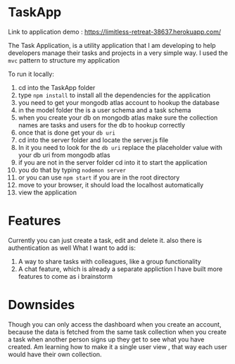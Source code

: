 # TaskApp
Link to application demo : https://limitless-retreat-38637.herokuapp.com/

The Task Application, is a utility application that I am developing to help developers manage their tasks and projects in a very simple way.
I used the `mvc` pattern to structure my application

To run it locally:

1. cd into the TaskApp folder
2. type `npm install` to install all the dependencies for the application
3. you need to get your mongodb atlas account to hookup the database
4. in the model folder the is a user schema and a task schema
5. when you create your db on mongodb atlas make sure the collection names are tasks and users for the db to hookup correctly
6. once that is done get your `db uri`
7. cd into the server folder and locate the server.js file
8. In it you need to look for the `db uri` replace the placeholder value with your db uri from mongodb atlas
9. if you are not in the server folder cd into it to start the application
10. you do that by typing `nodemon server` 
11. or you can use `npm start` if you are in the root directory
12. move to your browser, it should load the localhost automatically
13. view the application

# Features
Currently you can just create a task, edit and delete it. also there is authentication as well
What I want to add is:
1. A way to share tasks with colleagues, like a group functionality
2. A chat feature, which is already a separate appliction I have built
more features to come as i brainstorm

# Downsides
Though you can only access the dashboard when you create an account, because the data is fetched from the same task collection
when you create a task when another person signs up they get to see what you have created.
Am learning how to make it a single user view , that way each user would have their own collection.
